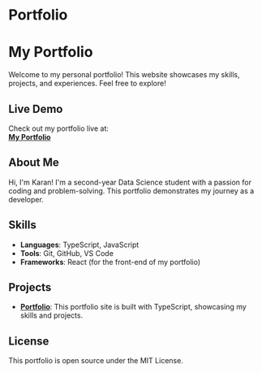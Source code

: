 # Portfolio

# My Portfolio

Welcome to my personal portfolio! This website showcases my skills, projects, and experiences. Feel free to explore!

## Live Demo

Check out my portfolio live at:  
[**My Portfolio**](https://t0sfcwb1hd2hksmn.vercel.app/)

## About Me

Hi, I'm Karan! I'm a second-year Data Science student with a passion for coding and problem-solving. This portfolio demonstrates my journey as a developer.

## Skills

- **Languages**: TypeScript, JavaScript
- **Tools**: Git, GitHub, VS Code
- **Frameworks**: React (for the front-end of my portfolio)

## Projects

- **[Portfolio](https://t0sfcwb1hd2hksmn.vercel.app/)**: This portfolio site is built with TypeScript, showcasing my skills and projects.



## License

This portfolio is open source under the MIT License.
